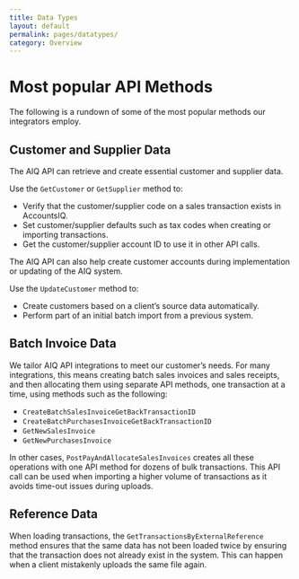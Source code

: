 ```yaml
---
title: Data Types
layout: default
permalink: pages/datatypes/
category: Overview
---
```

# Most popular API Methods

The following is a rundown of some of the most popular methods our integrators employ. 

## Customer and Supplier Data
The AIQ API can retrieve and create essential customer and supplier data. 

Use the `GetCustomer` or `GetSupplier` method to:
-	Verify that the customer/supplier code on a sales transaction exists in AccountsIQ.
-	Set customer/supplier defaults such as tax codes when creating or importing transactions.
-	Get the customer/supplier account ID to use it in other API calls.

The AIQ API can also help create customer accounts during implementation or updating of the AIQ system. 

Use the `UpdateCustomer` method to:
-	Create customers based on a client’s source data automatically.
-	Perform part of an initial batch import from a previous system.

## Batch Invoice Data
We tailor AIQ API integrations to meet our customer’s needs. For many integrations, this means creating batch sales invoices and sales receipts, and then allocating them using separate API methods, one transaction at a time, using methods such as the following:

-	`CreateBatchSalesInvoiceGetBackTransactionID`
-	`CreateBatchPurchasesInvoiceGetBackTransactionID`
-	`GetNewSalesInvoice `
-	`GetNewPurchasesInvoice`

In other cases, `PostPayAndAllocateSalesInvoices` creates all these operations with one API method for dozens of bulk transactions. This API call can be used when importing a higher volume of transactions as it avoids time-out issues during uploads.

## Reference Data
When loading transactions, the `GetTransactionsByExternalReference` method ensures that the same data has not been loaded twice by ensuring that the transaction does not already exist in the system. This can happen when a client mistakenly uploads the same file again. 
